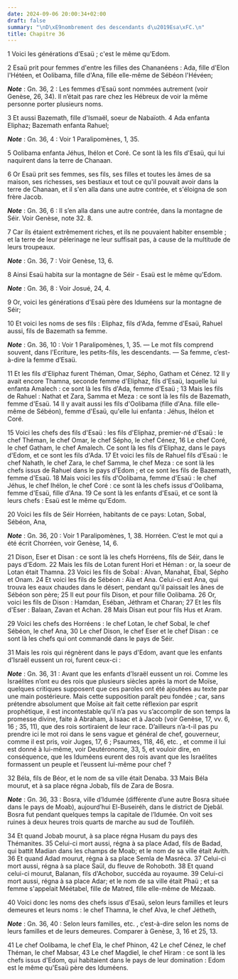 ```yaml
---
date: 2024-09-06 20:00:34+02:00
draft: false
summary: "\nD\xE9nombrement des descendants d\u2019Esa\xFC.\n"
title: Chapitre 36
---
```





1 Voici les générations d'Esaü ; c'est le même qu'Edom.


2 Esaü prit pour femmes d'entre les filles des Chananéens : Ada, fille d'Elon l'Hétéen, et Oolibama, fille d'Ana, fille elle-même de Sébéon l'Hévéen;

***Note*** :  Gn. 36, 2 : Les femmes d’Esaü sont nommées autrement (voir Genèse, 26, 34). Il n’était pas rare chez les Hébreux de voir la même personne porter plusieurs noms.

3 Et aussi Bazemath, fille d'Ismaël, soeur de Nabaïoth. 4 Ada enfanta Eliphaz; Bazemath enfanta Rahuel;

***Note*** :  Gn. 36, 4 : Voir 1 Paralipomènes, 1, 35.

5 Oolibama enfanta Jéhus, Ihélon et Coré. Ce sont là les fils d'Esaü, qui lui naquirent dans la terre de Chanaan.


6 Or Esaü prit ses femmes, ses fils, ses filles et toutes les âmes de sa maison, ses richesses, ses bestiaux et tout ce qu'il pouvait avoir dans la terre de Chanaan, et il s'en alla dans une autre contrée, et s'éloigna de son frère Jacob.

***Note*** :  Gn. 36, 6 : Il s’en alla dans une autre contrée, dans la montagne de Séir. Voir Genèse, note 32. 8.

7 Car ils étaient extrêmement riches, et ils ne pouvaient habiter ensemble ; et la terre de leur pèlerinage ne leur suffisait pas, à cause de la multitude de leurs troupeaux.

***Note*** :  Gn. 36, 7 : Voir Genèse, 13, 6.

8 Ainsi Esaü habita sur la montagne de Séir - Esaü est le même qu'Edom.

***Note*** :  Gn. 36, 8 : Voir Josué, 24, 4.


9 Or, voici les générations d'Esaü père des Iduméens sur la montagne de Séir;


10 Et voici les noms de ses fils : Eliphaz, fils d'Ada, femme d'Esaü, Rahuel aussi, fils de Bazemath sa femme.

***Note*** :  Gn. 36, 10 : Voir 1 Paralipomènes, 1, 35. ― Le mot fils comprend souvent, dans l’Ecriture, les petits-fils, les descendants. ― Sa femme, c’est-à-dire la femme d’Esaü.

11 Et les fils d'Eliphaz furent Théman, Omar, Sépho, Gatham et Cénez. 12 Il y avait encore Thamna, seconde femme d'Eliphaz, fils d'Esaü, laquelle lui enfanta Amalech : ce sont là les fils d'Ada, femme d'Esaü ; 13 Mais les fils de Rahuel : Nathat et Zara, Samma et Meza : ce sont là les fils de Bazemath, femme d'Esaü. 14 Il y avait aussi les fils d'Oolibama (fille d'Ana. fille elle-même de Sébéon), femme d'Esaü, qu'elle lui enfanta : Jéhus, Ihélon et Coré.


15 Voici les chefs des fils d'Esaü : les fils d'Eliphaz, premier-né d'Esaü : le chef Théman, le chef Omar, le chef Sépho, le chef Cénez, 16 Le chef Coré, le chef Gatham, le chef Amalech. Ce sont là les fils d'Eliphaz, dans le pays d'Edom, et ce sont les fils d'Ada. 17 Et voici les fils de Rahuel fils d'Esaü : le chef Nahath, le chef Zara, le chef Samma, le chef Meza : ce sont là les chefs issus de Rahuel dans le pays d'Edom ; et ce sont les fils de Bazemath, femme d'Esaü. 18 Mais voici les fils d'Oolibama, femme d'Esaü : le chef Jéhus, le chef Ihélon, le chef Coré : ce sont là les chefs issus d'Oolibama, femme d'Esaü, fille d'Ana. 19 Ce sont là les enfants d'Esaü, et ce sont là leurs chefs : Esaü est le même qu'Edom.


20 Voici les fils de Séir Horréen, habitants de ce pays: Lotan, Sobal, Sébéon, Ana,

***Note*** :  Gn. 36, 20 : Voir 1 Paralipomènes, 1, 38. Horréen. C’est le mot qui a été écrit Chorréen, voir Genèse, 14, 6.

21 Dison, Eser et Disan : ce sont là les chefs Horréens, fils de Séir, dans le pays d'Edom. 22 Mais les fils de Lotan furent Hori et Héman : or, la soeur de Lotan était Thamna. 23 Voici les fils de Sobal : Alvan, Manahat, Ebal, Sépho et Onam. 24 Et voici les fils de Sébéon : Aïa et Ana. Celui-ci est Ana, qui trouva les eaux chaudes dans le désert, pendant qu'il paissait les ânes de Sébéon son père; 25 Il eut pour fils Dison, et pour fille Oolibama. 26 Or, voici les fils de Dison : Hamdan, Eséban, Jéthram et Charan; 27 Et les fils d'Eser : Balaan, Zavan et Achan. 28 Mais Disan eut pour fils Hus et Aram.


29 Voici les chefs des Horréens : le chef Lotan, le chef Sobal, le chef Sébéon, le chef Ana, 30 Le chef Dison, le chef Eser et le chef Disan : ce sont là les chefs qui ont commandé dans le pays de Séir.


31 Mais les rois qui régnèrent dans le pays d'Edom, avant que les enfants d'Israël eussent un roi, furent ceux-ci :

***Note*** :  Gn. 36, 31 : Avant que les enfants d’Israël eussent un roi. Comme les Israélites n’ont eu des rois que plusieurs siècles après la mort de Moïse, quelques critiques supposent que ces paroles ont été ajoutées au texte par une main postérieure. Mais cette supposition paraît peu fondée ; car, sans prétendre absolument que Moïse ait fait cette réflexion par esprit prophétique, il est incontestable qu’il n’a pas vu s’accomplir de son temps la promesse divine, faite à Abraham, à Isaac et à Jacob (voir Genèse, 17, vv. 6, 16 ; 35, 11), que des rois sortiraient de leur race. D’ailleurs n’a-t-il pas pu prendre ici le mot roi dans le sens vague et général de chef, gouverneur, comme il est pris, voir Juges, 17, 6 ; Psaumes, 118, 46, etc. , et comme il lui est donné à lui-même, voir Deutéronome, 33, 5, et vouloir dire, en conséquence, que les Iduméens eurent des rois avant que les Israélites formassent un peuple et l’eussent lui-même pour chef ?

32 Béla, fils de Béor, et le nom de sa ville était Denaba. 33 Mais Béla mourut, et à sa place régna Jobab, fils de Zara de Bosra.

***Note*** :  Gn. 36, 33 : Bosra, ville d’Idumée (différente d’une autre Bosra située dans le pays de Moab), aujourd’hui El-Buseiréh, dans le district de Djebâl. Bosra fut pendant quelques temps la capitale de l’Idumée. On voit ses ruines à deux heures trois quarts de marche au sud de Toufiléh.

34 Et quand Jobab mourut, à sa place régna Husam du pays des Thémanites. 35 Celui-ci mort aussi, régna à sa place Adad, fils de Badad, qui battit Madian dans les champs de Moab; et le nom de sa ville était Avith. 36 Et quand Adad mourut, régna à sa place Semla de Masréca. 37 Celui-ci mort aussi, régna à sa place Saül, du fleuve de Rohoboth. 38 Et quand celui-ci mourut, Balanan, fils d'Achobor, succéda au royaume. 39 Celui-ci mort aussi, régna à sa place Adar; et le nom de sa ville était Phaü ; et sa femme s'appelait Méétabel, fille de Matred, fille elle-même de Mézaab.


40 Voici donc les noms des chefs issus d'Esaü, selon leurs familles et leurs demeures et leurs noms : le chef Thamna, le chef Alva, le chef Jétheth,

***Note*** :  Gn. 36, 40 : Selon leurs familles, etc. , c’est-à-dire selon les noms de leurs familles et de leurs demeures. Comparer à Genèse, 3, 16 et 25, 13.

41 Le chef Oolibama, le chef Ela, le chef Phinon, 42 Le chef Cénez, le chef Théman, le chef Mabsar, 43 Le chef Magdiel, le chef Hiram : ce sont là les chefs issus d'Edom, qui habitaient dans le pays de leur domination : Edom est le même qu'Esaü père des Iduméens.

